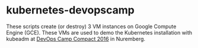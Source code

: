 # kubernetes-devopscamp

These scripts create (or destroy) 3 VM instances on Google Compute Engine (GCE). These VMs are used to demo the Kubernetes 
installation with kubeadm at [DevOps Camp Compact 2016](http://devops-camp.de) in Nuremberg.
